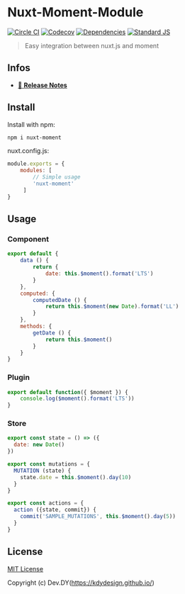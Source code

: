 # Nuxt-Moment-Module
<!-- [![npm version][npm-version-src]][npm-version-href] -->
<!-- [![npm downloads][npm-downloads-src]][npm-downloads-href] -->
[![Circle CI][circle-ci-src]][circle-ci-href]
[![Codecov][codecov-src]][codecov-href]
[![Dependencies][david-dm-src]][david-dm-href]
[![Standard JS][standard-js-src]][standard-js-href]
> Easy integration between nuxt.js and moment

## Infos
- [📖 **Release Notes**](./CHANGELOG.md)

## Install
Install with npm:

```bash
npm i nuxt-moment
```

nuxt.config.js:

```js
module.exports = {
	modules: [
    	// Simple usage
    	'nuxt-moment'
	 ]
}
```

## Usage

### Component
```js
export default {
	data () {
		return {
			date: this.$moment().format('LTS')
		}
	},
	computed: {
		computedDate () {
			return this.$moment(new Date).format('LL')
		}
	},
	methods: {
		getDate () {
			return this.$moment()
		}
	}
}
```

### Plugin
```js
export default function({ $moment }) {
	console.log($moment().format('LTS'))
}
```

### Store
```js
export const state = () => ({
  date: new Date()
})

export const mutations = {
  MUTATION (state) {
    state.date = this.$moment().day(10)
  }
}

export const actions = {
  action ({state, commit}) {
    commit('SAMPLE_MUTATIONS', this.$moment().day(5))
  }
}
```

## License

[MIT License](./LICENSE)

Copyright (c) Dev.DY(https://kdydesign.github.io/)

<!-- Badges -->
<!-- [npm-version-src]: https://img.shields.io/npm/dt/@nuxtjs/axios.svg?style=flat-square -->
<!-- [npm-version-href]: https://npmjs.com/package/@nuxtjs/axios -->
<!-- [npm-downloads-src]: https://img.shields.io/npm/v/@nuxtjs/axios/latest.svg?style=flat-square -->
<!-- [npm-downloads-href]: https://npmjs.com/package/@nuxtjs/axios -->
[circle-ci-src]: https://img.shields.io/circleci/project/github/kdydesign/nuxt-moment-module/master.svg?style=flat-square
[circle-ci-href]: https://circleci.com/gh/kdydesign/nuxt-moment-module/tree/master
[codecov-src]: https://img.shields.io/codecov/c/github/kdydesign/nuxt-moment-module.svg?style=flat-square
[codecov-href]: https://codecov.io/gh/kdydesign/nuxt-moment-module
[david-dm-src]: https://david-dm.org/kdydesign/nuxt-moment-module/status.svg?style=flat-square
[david-dm-href]: https://david-dm.org/kdydesign/nuxt-moment-module
[standard-js-src]: https://img.shields.io/badge/code_style-standard-brightgreen.svg?style=flat-square
[standard-js-href]: https://standardjs.com
